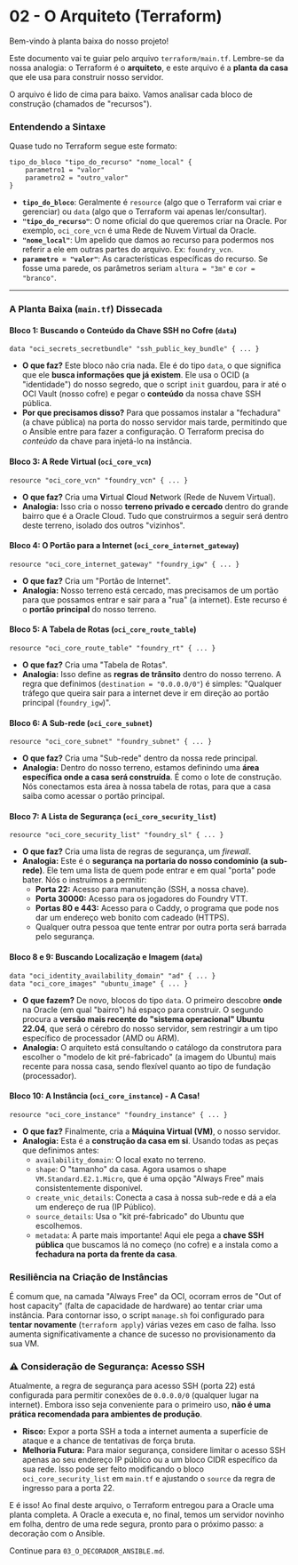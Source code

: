 # 02 - O Arquiteto (Terraform)

Bem-vindo à planta baixa do nosso projeto!

Este documento vai te guiar pelo arquivo `terraform/main.tf`. Lembre-se da nossa analogia: o Terraform é o **arquiteto**, e este arquivo é a **planta da casa** que ele usa para construir nosso servidor.

O arquivo é lido de cima para baixo. Vamos analisar cada bloco de construção (chamados de "recursos").

### Entendendo a Sintaxe

Quase tudo no Terraform segue este formato:

```hcl
tipo_do_bloco "tipo_do_recurso" "nome_local" {
    parametro1 = "valor"
    parametro2 = "outro_valor"
}
```

-   **`tipo_do_bloco`**: Geralmente é `resource` (algo que o Terraform vai criar e gerenciar) ou `data` (algo que o Terraform vai apenas ler/consultar).
-   **`"tipo_do_recurso"`**: O nome oficial do que queremos criar na Oracle. Por exemplo, `oci_core_vcn` é uma Rede de Nuvem Virtual da Oracle.
-   **`"nome_local"`**: Um apelido que damos ao recurso para podermos nos referir a ele em outras partes do arquivo. Ex: `foundry_vcn`.
-   **`parametro = "valor"`**: As características específicas do recurso. Se fosse uma parede, os parâmetros seriam `altura = "3m"` e `cor = "branco"`.

---

### A Planta Baixa (`main.tf`) Dissecada

#### Bloco 1: Buscando o Conteúdo da Chave SSH no Cofre (`data`)

```hcl
data "oci_secrets_secretbundle" "ssh_public_key_bundle" { ... }
```

-   **O que faz?** Este bloco não cria nada. Ele é do tipo `data`, o que significa que ele **busca informações que já existem**. Ele usa o OCID (a "identidade") do nosso segredo, que o script `init` guardou, para ir até o OCI Vault (nosso cofre) e pegar o **conteúdo** da nossa chave SSH pública.
-   **Por que precisamos disso?** Para que possamos instalar a "fechadura" (a chave pública) na porta do nosso servidor mais tarde, permitindo que o Ansible entre para fazer a configuração. O Terraform precisa do *conteúdo* da chave para injetá-lo na instância.

#### Bloco 3: A Rede Virtual (`oci_core_vcn`)

```hcl
resource "oci_core_vcn" "foundry_vcn" { ... }
```

-   **O que faz?** Cria uma **V**irtual **C**loud **N**etwork (Rede de Nuvem Virtual).
-   **Analogia:** Isso cria o nosso **terreno privado e cercado** dentro do grande bairro que é a Oracle Cloud. Tudo que construirmos a seguir será dentro deste terreno, isolado dos outros "vizinhos".

#### Bloco 4: O Portão para a Internet (`oci_core_internet_gateway`)

```hcl
resource "oci_core_internet_gateway" "foundry_igw" { ... }
```

-   **O que faz?** Cria um "Portão de Internet".
-   **Analogia:** Nosso terreno está cercado, mas precisamos de um portão para que possamos entrar e sair para a "rua" (a internet). Este recurso é o **portão principal** do nosso terreno.

#### Bloco 5: A Tabela de Rotas (`oci_core_route_table`)

```hcl
resource "oci_core_route_table" "foundry_rt" { ... }
```

-   **O que faz?** Cria uma "Tabela de Rotas".
-   **Analogia:** Isso define as **regras de trânsito** dentro do nosso terreno. A regra que definimos (`destination = "0.0.0.0/0"`) é simples: "Qualquer tráfego que queira sair para a internet deve ir em direção ao portão principal (`foundry_igw`)".

#### Bloco 6: A Sub-rede (`oci_core_subnet`)

```hcl
resource "oci_core_subnet" "foundry_subnet" { ... }
```

-   **O que faz?** Cria uma "Sub-rede" dentro da nossa rede principal.
-   **Analogia:** Dentro do nosso terreno, estamos definindo uma **área específica onde a casa será construída**. É como o lote de construção. Nós conectamos esta área à nossa tabela de rotas, para que a casa saiba como acessar o portão principal.

#### Bloco 7: A Lista de Segurança (`oci_core_security_list`)

```hcl
resource "oci_core_security_list" "foundry_sl" { ... }
```

-   **O que faz?** Cria uma lista de regras de segurança, um *firewall*.
-   **Analogia:** Este é o **segurança na portaria do nosso condomínio (a sub-rede)**. Ele tem uma lista de quem pode entrar e em qual "porta" pode bater. Nós o instruímos a permitir:
    -   **Porta 22:** Acesso para manutenção (SSH, a nossa chave).
    -   **Porta 30000:** Acesso para os jogadores do Foundry VTT.
    -   **Portas 80 e 443:** Acesso para o Caddy, o programa que pode nos dar um endereço web bonito com cadeado (HTTPS).
    -   Qualquer outra pessoa que tente entrar por outra porta será barrada pelo segurança.

#### Bloco 8 e 9: Buscando Localização e Imagem (`data`)

```hcl
data "oci_identity_availability_domain" "ad" { ... }
data "oci_core_images" "ubuntu_image" { ... }
```

-   **O que fazem?** De novo, blocos do tipo `data`. O primeiro descobre **onde** na Oracle (em qual "bairro") há espaço para construir. O segundo procura a **versão mais recente do "sistema operacional" Ubuntu 22.04**, que será o cérebro do nosso servidor, sem restringir a um tipo específico de processador (AMD ou ARM).
-   **Analogia:** O arquiteto está consultando o catálogo da construtora para escolher o "modelo de kit pré-fabricado" (a imagem do Ubuntu) mais recente para nossa casa, sendo flexível quanto ao tipo de fundação (processador).

#### Bloco 10: A Instância (`oci_core_instance`) - A Casa!

```hcl
resource "oci_core_instance" "foundry_instance" { ... }
```

-   **O que faz?** Finalmente, cria a **Máquina Virtual (VM)**, o nosso servidor.
-   **Analogia:** Esta é a **construção da casa em si**. Usando todas as peças que definimos antes:
    -   `availability_domain`: O local exato no terreno.
    -   `shape`: O "tamanho" da casa. Agora usamos o shape `VM.Standard.E2.1.Micro`, que é uma opção "Always Free" mais consistentemente disponível.
    -   `create_vnic_details`: Conecta a casa à nossa sub-rede e dá a ela um endereço de rua (IP Público).
    -   `source_details`: Usa o "kit pré-fabricado" do Ubuntu que escolhemos.
    -   `metadata`: A parte mais importante! Aqui ele pega a **chave SSH pública** que buscamos lá no começo (no cofre) e a instala como a **fechadura na porta da frente da casa**.

### Resiliência na Criação de Instâncias

É comum que, na camada "Always Free" da OCI, ocorram erros de "Out of host capacity" (falta de capacidade de hardware) ao tentar criar uma instância. Para contornar isso, o script `manage.sh` foi configurado para **tentar novamente** (`terraform apply`) várias vezes em caso de falha. Isso aumenta significativamente a chance de sucesso no provisionamento da sua VM.

### ⚠️ Consideração de Segurança: Acesso SSH

Atualmente, a regra de segurança para acesso SSH (porta 22) está configurada para permitir conexões de `0.0.0.0/0` (qualquer lugar na internet). Embora isso seja conveniente para o primeiro uso, **não é uma prática recomendada para ambientes de produção**.

-   **Risco:** Expor a porta SSH a toda a internet aumenta a superfície de ataque e a chance de tentativas de força bruta.
-   **Melhoria Futura:** Para maior segurança, considere limitar o acesso SSH apenas ao seu endereço IP público ou a um bloco CIDR específico da sua rede. Isso pode ser feito modificando o bloco `oci_core_security_list` em `main.tf` e ajustando o `source` da regra de ingresso para a porta 22.

E é isso! Ao final deste arquivo, o Terraform entregou para a Oracle uma planta completa. A Oracle a executa e, no final, temos um servidor novinho em folha, dentro de uma rede segura, pronto para o próximo passo: a decoração com o Ansible.

Continue para `03_O_DECORADOR_ANSIBLE.md`.

